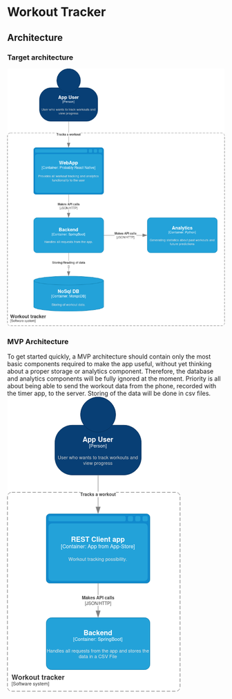 # Workout Tracker


## Architecture

### Target architecture
![Target Architecture](architecture/target-architecture.drawio.png)

### MVP Architecture
To get started quickly, a MVP architecture should contain only the most basic
components required to make the app useful, without yet thinking about
a proper storage or analytics component.
Therefore, the database and analytics components will be fully ignored at the moment. 
Priority is all about being able to send the workout data from the phone, 
recorded with the timer app, to the server. Storing of the data will be done in csv files.
![MVP Architecture](architecture/mvp-architecture.drawio.png)
